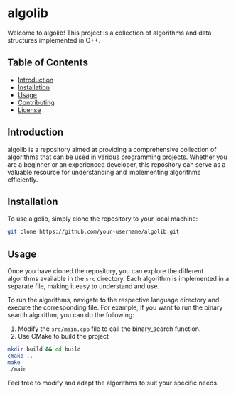 # algolib

Welcome to algolib! This project is a collection of algorithms and data structures implemented in C++.

## Table of Contents

- [Introduction](#introduction)
- [Installation](#installation)
- [Usage](#usage)
- [Contributing](#contributing)
- [License](#license)

## Introduction

algolib is a repository aimed at providing a comprehensive collection of algorithms that can be used in various programming projects. Whether you are a beginner or an experienced developer, this repository can serve as a valuable resource for understanding and implementing algorithms efficiently.

## Installation

To use algolib, simply clone the repository to your local machine:

```bash
git clone https://github.com/your-username/algolib.git
```

## Usage

Once you have cloned the repository, you can explore the different algorithms available in the `src` directory. Each algorithm is implemented in a separate file, making it easy to understand and use.

To run the algorithms, navigate to the respective language directory and execute the corresponding file. For example, if you want to run the binary search algorithm, you can do the following:

1. Modify the `src/main.cpp` file to call the binary_search function.
2. Use CMake to build the project
```bash
mkdir build && cd build
cmake ..
make
./main
```

Feel free to modify and adapt the algorithms to suit your specific needs.
